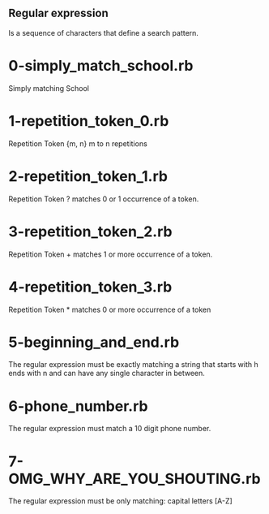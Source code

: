 ## Regular expression
Is a sequence of characters that define a search pattern.
# 0-simply_match_school.rb
Simply matching School
# 1-repetition_token_0.rb
Repetition Token {m, n} m to n repetitions
# 2-repetition_token_1.rb
Repetition Token ? matches 0 or 1 occurrence of a token.
# 3-repetition_token_2.rb
Repetition Token + matches 1 or more occurrence of a token.
# 4-repetition_token_3.rb
Repetition Token * matches 0 or more occurrence of a token
# 5-beginning_and_end.rb
The regular expression must be exactly matching a string that starts with h ends with n and can have any single character in between.
# 6-phone_number.rb
The regular expression must match a 10 digit phone number.
# 7-OMG_WHY_ARE_YOU_SHOUTING.rb
The regular expression must be only matching: capital letters [A-Z]
